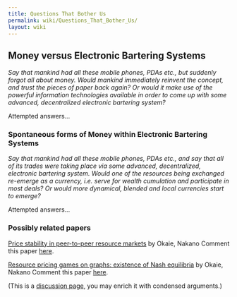 ```yaml
---
title: Questions That Bother Us
permalink: wiki/Questions_That_Bother_Us/
layout: wiki
---
```


Money versus Electronic Bartering Systems
-----------------------------------------

*Say that mankind had all these mobile phones, PDAs etc., but suddenly
forgot all about money. Would mankind immediately reinvent the concept,
and trust the pieces of paper back again? Or would it make use of the
powerful information technologies available in order to come up with
some advanced, decentralized electronic bartering system?*

Attempted answers...

### Spontaneous forms of Money within Electronic Bartering Systems

*Say that mankind had all these mobile phones, PDAs etc., and say that
all of its trades were taking place via some advanced, decentralized,
electronic bartering system. Would one of the resources being exchanged
re-emerge as a currency, i.e. serve for wealth cumulation and
participate in most deals? Or would more dynamical, blended and local
currencies start to emerge?*

Attempted answers...

### Possibly related papers

[ Price stability in peer-to-peer resource
markets](http://ieeexplore.ieee.org/xpls/abs_all.jsp?arnumber=5662594 "wikilink")
by Okaie, Nakano Comment this paper
[here](/wiki/OkaieNakanoStability "wikilink").

[ Resource pricing games on graphs: existence of Nash
equilibria](http://www.springerlink.com/content/213187v363028302/ "wikilink")
by Okaie, Nakano Comment this paper [here](/wiki/OkaieNakanoNash "wikilink").

(This is a [discussion page](/wiki/Discussion_Pages "wikilink"), you may
enrich it with condensed arguments.)
